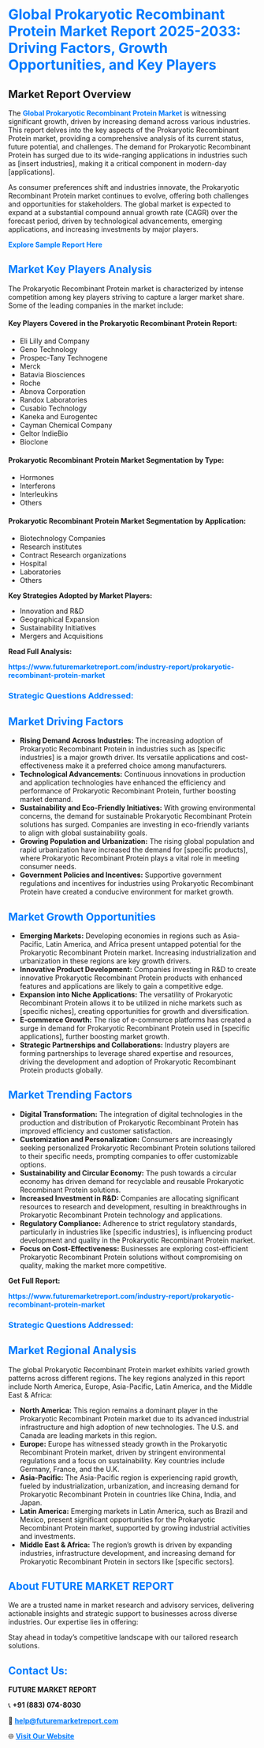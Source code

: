 <h1 style="color: #007BFF;">Global Prokaryotic Recombinant Protein Market Report 2025-2033: Driving Factors, Growth Opportunities, and Key Players</h1>

<section id="overview">
<h2>Market Report Overview</h2>
<p>The <a href="https://www.futuremarketreport.com/industry-report/prokaryotic-recombinant-protein-market" style="color: #007BFF; text-decoration: none;"><strong>Global Prokaryotic Recombinant Protein Market</strong></a> is witnessing significant growth, driven by increasing demand across various industries. This report delves into the key aspects of the Prokaryotic Recombinant Protein market, providing a comprehensive analysis of its current status, future potential, and challenges. The demand for Prokaryotic Recombinant Protein has surged due to its wide-ranging applications in industries such as [insert industries], making it a critical component in modern-day [applications].</p>
<p>As consumer preferences shift and industries innovate, the Prokaryotic Recombinant Protein market continues to evolve, offering both challenges and opportunities for stakeholders. The global market is expected to expand at a substantial compound annual growth rate (CAGR) over the forecast period, driven by technological advancements, emerging applications, and increasing investments by major players.</p>
</section>

<section id="overview">
<p><a href="https://www.futuremarketreport.com/request-sample/reportId=79684" style="color: #007BFF; text-decoration: none;"><strong>Explore Sample Report Here</strong></a></p>
</section>

<section id="key-players">
<h2 style="color: #007BFF;">Market Key Players Analysis</h2>
<p>The Prokaryotic Recombinant Protein market is characterized by intense competition among key players striving to capture a larger market share. Some of the leading companies in the market include:</p>
<h4>Key Players Covered in the Prokaryotic Recombinant Protein Report:</h4>
<ul><li>Eli Lilly and Company</li><li>Geno Technology</li><li>Prospec-Tany Technogene</li><li>Merck</li><li>Batavia Biosciences</li><li>Roche</li><li>Abnova Corporation</li><li>Randox Laboratories</li><li>Cusabio Technology</li><li>Kaneka and Eurogentec</li><li>Cayman Chemical Company</li><li>Geltor IndieBio</li><li>Bioclone</li></ul>
<h4>Prokaryotic Recombinant Protein Market Segmentation by Type:</h4>
<ul><li>Hormones</li><li>Interferons</li><li>Interleukins</li><li>Others</li></ul>

<h4>Prokaryotic Recombinant Protein Market Segmentation by Application:</h4>
<ul><li>Biotechnology Companies</li><li>Research institutes</li><li>Contract Research organizations</li><li>Hospital</li><li>Laboratories</li><li>Others</li></ul>
<p><strong>Key Strategies Adopted by Market Players:</strong></p>
<ul>
<li>Innovation and R&D</li>
<li>Geographical Expansion</li>
<li>Sustainability Initiatives</li>
<li>Mergers and Acquisitions</li>
</ul>
</section>

<section>
<p><strong>Read Full Analysis: </strong></p><a href="https://www.futuremarketreport.com/industry-report/prokaryotic-recombinant-protein-market" style="color: #007BFF; text-decoration: none;"><strong>https://www.futuremarketreport.com/industry-report/prokaryotic-recombinant-protein-market</strong></a>
<h3 style="color: #007BFF;">Strategic Questions Addressed:</h3>
</section>

<section id="driving-factors">
<h2 style="color: #007BFF;">Market Driving Factors</h2>
<ul>
<li><strong>Rising Demand Across Industries:</strong> The increasing adoption of Prokaryotic Recombinant Protein in industries such as [specific industries] is a major growth driver. Its versatile applications and cost-effectiveness make it a preferred choice among manufacturers.</li>
<li><strong>Technological Advancements:</strong> Continuous innovations in production and application technologies have enhanced the efficiency and performance of Prokaryotic Recombinant Protein, further boosting market demand.</li>
<li><strong>Sustainability and Eco-Friendly Initiatives:</strong> With growing environmental concerns, the demand for sustainable Prokaryotic Recombinant Protein solutions has surged. Companies are investing in eco-friendly variants to align with global sustainability goals.</li>
<li><strong>Growing Population and Urbanization:</strong> The rising global population and rapid urbanization have increased the demand for [specific products], where Prokaryotic Recombinant Protein plays a vital role in meeting consumer needs.</li>
<li><strong>Government Policies and Incentives:</strong> Supportive government regulations and incentives for industries using Prokaryotic Recombinant Protein have created a conducive environment for market growth.</li>
</ul>
</section>

<section id="growth-opportunities">
<h2 style="color: #007BFF;">Market Growth Opportunities</h2>
<ul>
<li><strong>Emerging Markets:</strong> Developing economies in regions such as Asia-Pacific, Latin America, and Africa present untapped potential for the Prokaryotic Recombinant Protein market. Increasing industrialization and urbanization in these regions are key growth drivers.</li>
<li><strong>Innovative Product Development:</strong> Companies investing in R&D to create innovative Prokaryotic Recombinant Protein products with enhanced features and applications are likely to gain a competitive edge.</li>
<li><strong>Expansion into Niche Applications:</strong> The versatility of Prokaryotic Recombinant Protein allows it to be utilized in niche markets such as [specific niches], creating opportunities for growth and diversification.</li>
<li><strong>E-commerce Growth:</strong> The rise of e-commerce platforms has created a surge in demand for Prokaryotic Recombinant Protein used in [specific applications], further boosting market growth.</li>
<li><strong>Strategic Partnerships and Collaborations:</strong> Industry players are forming partnerships to leverage shared expertise and resources, driving the development and adoption of Prokaryotic Recombinant Protein products globally.</li>
</ul>
</section>

<section id="trending-factors">
<h2 style="color: #007BFF;">Market Trending Factors</h2>
<ul>
<li><strong>Digital Transformation:</strong> The integration of digital technologies in the production and distribution of Prokaryotic Recombinant Protein has improved efficiency and customer satisfaction.</li>
<li><strong>Customization and Personalization:</strong> Consumers are increasingly seeking personalized Prokaryotic Recombinant Protein solutions tailored to their specific needs, prompting companies to offer customizable options.</li>
<li><strong>Sustainability and Circular Economy:</strong> The push towards a circular economy has driven demand for recyclable and reusable Prokaryotic Recombinant Protein solutions.</li>
<li><strong>Increased Investment in R&D:</strong> Companies are allocating significant resources to research and development, resulting in breakthroughs in Prokaryotic Recombinant Protein technology and applications.</li>
<li><strong>Regulatory Compliance:</strong> Adherence to strict regulatory standards, particularly in industries like [specific industries], is influencing product development and quality in the Prokaryotic Recombinant Protein market.</li>
<li><strong>Focus on Cost-Effectiveness:</strong> Businesses are exploring cost-efficient Prokaryotic Recombinant Protein solutions without compromising on quality, making the market more competitive.</li>
</ul>
</section>

<section>
<p><strong>Get Full Report: </strong></p><a href="https://www.futuremarketreport.com/industry-report/prokaryotic-recombinant-protein-market" style="color: #007BFF; text-decoration: none;"><strong>https://www.futuremarketreport.com/industry-report/prokaryotic-recombinant-protein-market</strong></a>
<h3 style="color: #007BFF;">Strategic Questions Addressed:</h3>
</section>


<section id="regional-analysis">
<h2 style="color: #007BFF;">Market Regional Analysis</h2>
<p>The global Prokaryotic Recombinant Protein market exhibits varied growth patterns across different regions. The key regions analyzed in this report include North America, Europe, Asia-Pacific, Latin America, and the Middle East & Africa:</p>
<ul>
<li><strong>North America:</strong> This region remains a dominant player in the Prokaryotic Recombinant Protein market due to its advanced industrial infrastructure and high adoption of new technologies. The U.S. and Canada are leading markets in this region.</li>
<li><strong>Europe:</strong> Europe has witnessed steady growth in the Prokaryotic Recombinant Protein market, driven by stringent environmental regulations and a focus on sustainability. Key countries include Germany, France, and the U.K.</li>
<li><strong>Asia-Pacific:</strong> The Asia-Pacific region is experiencing rapid growth, fueled by industrialization, urbanization, and increasing demand for Prokaryotic Recombinant Protein in countries like China, India, and Japan.</li>
<li><strong>Latin America:</strong> Emerging markets in Latin America, such as Brazil and Mexico, present significant opportunities for the Prokaryotic Recombinant Protein market, supported by growing industrial activities and investments.</li>
<li><strong>Middle East & Africa:</strong> The region’s growth is driven by expanding industries, infrastructure development, and increasing demand for Prokaryotic Recombinant Protein in sectors like [specific sectors].</li>
</ul>
</section>

<footer>
<h2 style="color: #007BFF;">About FUTURE MARKET REPORT</h2>
<p>We are a trusted name in market research and advisory services, delivering actionable insights and strategic support to businesses across diverse industries. Our expertise lies in offering:</p>

<p>Stay ahead in today’s competitive landscape with our tailored research solutions.</p>

<h2 style="color: #007BFF;">Contact Us:</h2>
<p><strong>FUTURE MARKET REPORT</strong></p>
<p>📞 <strong>+91 (883) 074-8030</strong></p>
<p>📧 <strong><a href="mailto:help@futuremarketreport.com" style="color: #007BFF;">help@futuremarketreport.com</a></strong></p>
<p>🌐 <strong><a href="https://www.futuremarketreport.com/" style="color: #007BFF;">Visit Our Website</a></strong></p>
</footer>
